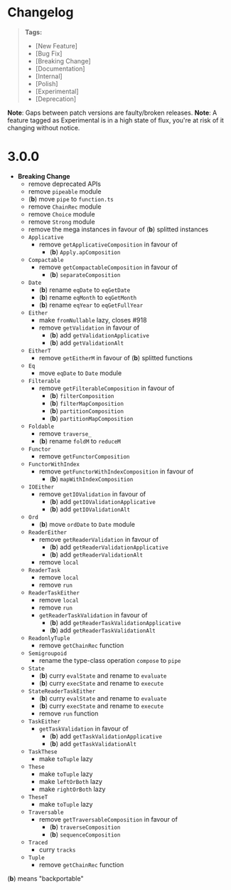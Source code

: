 # Changelog

> **Tags:**
>
> - [New Feature]
> - [Bug Fix]
> - [Breaking Change]
> - [Documentation]
> - [Internal]
> - [Polish]
> - [Experimental]
> - [Deprecation]

**Note**: Gaps between patch versions are faulty/broken releases. **Note**: A feature tagged as Experimental is in a
high state of flux, you're at risk of it changing without notice.

# 3.0.0

- **Breaking Change**
  - remove deprecated APIs
  - remove `pipeable` module
  - (**b**) move `pipe` to `function.ts`
  - remove `ChainRec` module
  - remove `Choice` module
  - remove `Strong` module
  - remove the mega instances in favour of (**b**) splitted instances
  - `Applicative`
    - remove `getApplicativeComposition` in favour of
      - (**b**) `Apply.apComposition`
  - `Compactable`
    - remove `getCompactableComposition` in favour of
      - (**b**) `separateComposition`
  - `Date`
    - (**b**) rename `eqDate` to `eqGetDate`
    - (**b**) rename `eqMonth` to `eqGetMonth`
    - (**b**) rename `eqYear` to `eqGetFullYear`
  - `Either`
    - make `fromNullable` lazy, closes #918
    - remove `getValidation` in favour of
      - (**b**) add `getValidationApplicative`
      - (**b**) add `getValidationAlt`
  - `EitherT`
    - remove `getEitherM` in favour of (**b**) splitted functions
  - `Eq`
    - move `eqDate` to `Date` module
  - `Filterable`
    - remove `getFilterableComposition` in favour of
      - (**b**) `filterComposition`
      - (**b**) `filterMapComposition`
      - (**b**) `partitionComposition`
      - (**b**) `partitionMapComposition`
  - `Foldable`
    - remove `traverse_`
    - (**b**) rename `foldM` to `reduceM`
  - `Functor`
    - remove `getFunctorComposition`
  - `FunctorWithIndex`
    - remove `getFunctorWithIndexComposition` in favour of
      - (**b**) `mapWithIndexComposition`
  - `IOEither`
    - remove `getIOValidation` in favour of
      - (**b**) add `getIOValidationApplicative`
      - (**b**) add `getIOValidationAlt`
  - `Ord`
    - (**b**) move `ordDate` to `Date` module
  - `ReaderEither`
    - remove `getReaderValidation` in favour of
      - (**b**) add `getReaderValidationApplicative`
      - (**b**) add `getReaderValidationAlt`
    - remove `local`
  - `ReaderTask`
    - remove `local`
    - remove `run`
  - `ReaderTaskEither`
    - remove `local`
    - remove `run`
    - `getReaderTaskValidation` in favour of
      - (**b**) add `getReaderTaskValidationApplicative`
      - (**b**) add `getReaderTaskValidationAlt`
  - `ReadonlyTuple`
    - remove `getChainRec` function
  - `Semigroupoid`
    - rename the type-class operation `compose` to `pipe`
  - `State`
    - (**b**) curry `evalState` and rename to `evaluate`
    - (**b**) curry `execState` and rename to `execute`
  - `StateReaderTaskEither`
    - (**b**) curry `evalState` and rename to `evaluate`
    - (**b**) curry `execState` and rename to `execute`
    - remove `run` function
  - `TaskEither`
    - `getTaskValidation` in favour of
      - (**b**) add `getTaskValidationApplicative`
      - (**b**) add `getTaskValidationAlt`
  - `TaskThese`
    - make `toTuple` lazy
  - `These`
    - make `toTuple` lazy
    - make `leftOrBoth` lazy
    - make `rightOrBoth` lazy
  - `TheseT`
    - make `toTuple` lazy
  - `Traversable`
    - remove `getTraversableComposition` in favour of
      - (**b**) `traverseComposition`
      - (**b**) `sequenceComposition`
  - `Traced`
    - curry `tracks`
  - `Tuple`
    - remove `getChainRec` function

(**b**) means "backportable"
